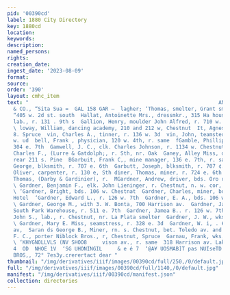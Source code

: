 ```yaml
---
pid: '00390cd'
label: 1880 City Directory
key: 1880cd
location: 
keywords: 
description: 
named_persons: 
rights: 
creation_date: 
ingest_date: '2023-08-09'
format: 
source: 
order: '390'
layout: cmhc_item
text: "                                                              ANIELS, FISHER
  & CO., “Sita Sua =  GAL 158 GAR —  lagher; ‘Thomas, smelter, Grant smelter, bas.
  “405 w. 2d st. south  Hallat, Antoinette Mrs., dressmkr., 315 Ha house, William,
  lab., r. 131 . 9th s  Gallion, Henry, moulder John Alfred, r. 710 w. 2d at. south
  \ loway, William, dancing academy, 210 and 212 w, Chestnut  It, Agnes Mrs., r. 201
  8. Spruce  vin, Charles A., tinner, r. 136 w. 3d  vin, John, teamster, bds. 504
  w. ud  bell, Frank , physician, 120 w. 4th, r. same  fGamble, Phillip, miner, r.
  304 e. 7th  Gamwell, J. C., clk. Charles Johnson, r. 1134 w. Chestnut  iGondolph,
  Charles F., (Lurre & Gatdolph;, r. Sth, nr. Oak  Ganey, Alley Miss, dresemkr., r.
  rear 211 s. Pine  BGarbuit, Frank C,, mine manager, 136 e. 7th, r. same  FGarbutt,
  George, blksmith, r. 707 e. 6th  Garbutt, Joseph, blksmith, r. 707 ¢. 6th  Gardiner,
  Oliver, carpenter, r. 130 e, Sth diner, Thomas, miner, r. 724 e. 6th  ‘Gardinier,
  Thomas, (Darby & Gardinier), r.  MGardner, Andrew, driver, bds. Oro rd., 0 Works
  \ Gardner, Benjamin F., elk. John Lieninger, r. Chestnut, n. w. cor, Harrison av.
  \ ‘Gardner, Bright, bds. 106 w. Chestnat  Gardner, Charles, miner, bds. American
  Hotel  ‘Gardner, Edward L., r. 126 w. 7th  Gardner, E. A., bds. 106 w. Chestnut
  \ Gardner, George M., with 3. W. Bonta, 700 Harrison av.  Gardner, James, teamster
  South Park Warehouse, r. 511 e. 7th  Gardner, Jamea B.. r. 126 w. 7th  Gardner,
  John S., lab., r. Chestnut, nr. La Plata smelter  Gardner, J. W., wks. Grant smelter
  \ Gardner, Mary E. Miss, seamstress, r. 328 e. 3d  Gardner, W. i, . 619 Harrison
  av,  Saran ds George B., Miner, rn. s. Chestnut, bet. Toledo av. and  azo  Garlick,
  F. C., porter Niblock Bros., r, Chestnut, Spruce  Garnau, Frank, wks. La Plata smelter
  \ ‘KHYGNOLLVLS (NV SHOO8     vison av., r. same  318 Harrison av. Lake Co. Sampling
  4  OD  NHOE 1V  ‘SG UHONINGIL     & e é 7  ‘@A¥ UOSMAB]T pas NUIseTD 12  MeMILLEN
  BROS,, 72° 7es3y.crerertact dear "
thumbnail: "/img/derivatives/iiif/images/00390cd/full/250,/0/default.jpg"
full: "/img/derivatives/iiif/images/00390cd/full/1140,/0/default.jpg"
manifest: "/img/derivatives/iiif/00390cd/manifest.json"
collection: directories
---
```

